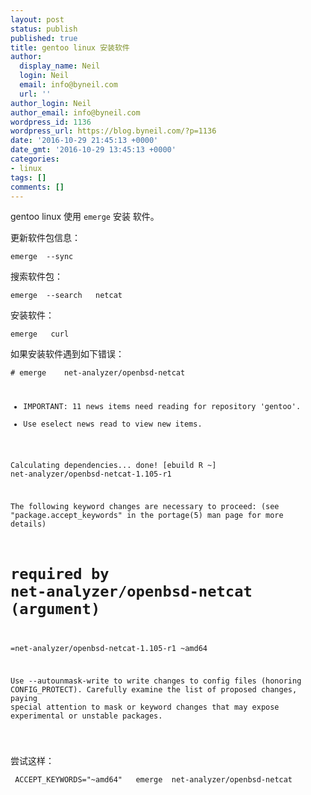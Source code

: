 ```yaml
---
layout: post
status: publish
published: true
title: gentoo linux 安装软件
author:
  display_name: Neil
  login: Neil
  email: info@byneil.com
  url: ''
author_login: Neil
author_email: info@byneil.com
wordpress_id: 1136
wordpress_url: https://blog.byneil.com/?p=1136
date: '2016-10-29 21:45:13 +0000'
date_gmt: '2016-10-29 13:45:13 +0000'
categories:
- linux
tags: []
comments: []
---
```

<p>gentoo linux 使用 <code>emerge</code> 安装 软件。</p>
<p>更新软件包信息：</p>
<pre><code>emerge  --sync
</code></pre>
<p>搜索软件包：</p>
<pre><code>emerge  --search   netcat
</code></pre>
<p>安装软件：</p>
<pre><code>emerge   curl
</code></pre>
<p>如果安装软件遇到如下错误：</p>
<pre><code># emerge    net-analyzer/openbsd-netcat

 * IMPORTANT: 11 news items need reading for repository 'gentoo'.
 * Use eselect news read to view new items.

Calculating dependencies... done!
[ebuild   R   ~] net-analyzer/openbsd-netcat-1.105-r1 

The following keyword changes are necessary to proceed:
 (see "package.accept_keywords" in the portage(5) man page for more details)
# required by net-analyzer/openbsd-netcat (argument)
=net-analyzer/openbsd-netcat-1.105-r1 ~amd64

Use --autounmask-write to write changes to config files (honoring
CONFIG_PROTECT). Carefully examine the list of proposed changes,
paying special attention to mask or keyword changes that may expose
experimental or unstable packages.

</code></pre>
<p>尝试这样：</p>
<pre><code> ACCEPT_KEYWORDS="~amd64"   emerge  net-analyzer/openbsd-netcat
</code></pre>

